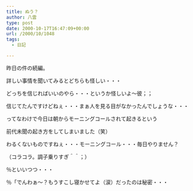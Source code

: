 ```yaml
---
title: ぬう？
author: 八雲
type: post
date: 2000-10-17T16:47:09+00:00
url: /2000/10/1048
tags:
  - 日記

---
```

昨日の件の続編。
  
詳しい事情を聞いてみるとどちらも怪しい・・・
  
どっちを信じればいいのやら・・・というか怪しいよ～彼；；
  
信じてたんですけどねぇ・・・まぁ人を見る目がなかったんでしょうな・・・
  
ってなわけで今日は朝からモーニングコールされて起きるという
  
前代未聞の起き方をしてしまいました（笑）
  
わるくないものですねぇ・・・モーニングコール・・・毎日やりません？
  
（コラコラ。調子乗りすぎ＾＾；）

％といいつつ・・・
  
％「でんわぁ～？もうすこし寝かせてよ（涙）だったのは秘密・・・

